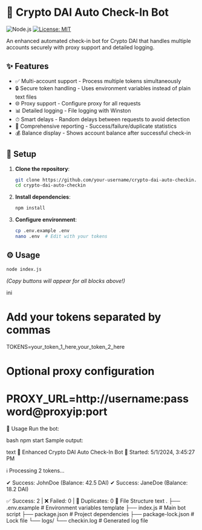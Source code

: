 # 🚀 Crypto DAI Auto Check-In Bot

![Node.js](https://img.shields.io/badge/Node.js-18+-green.svg)
[![License: MIT](https://img.shields.io/badge/License-MIT-yellow.svg)](https://opensource.org/licenses/MIT)

An enhanced automated check-in bot for Crypto DAI that handles multiple accounts securely with proxy support and detailed logging.

## ✨ Features

- ✅ Multi-account support - Process multiple tokens simultaneously
- 🔒 Secure token handling - Uses environment variables instead of plain text files
- 🌐 Proxy support - Configure proxy for all requests
- 📊 Detailed logging - File logging with Winston
- ⏱ Smart delays - Random delays between requests to avoid detection
- 📝 Comprehensive reporting - Success/failure/duplicate statistics
- 💰 Balance display - Shows account balance after successful check-in



## 🚀 Setup

1. **Clone the repository**:
   ```bash
   git clone https://github.com/your-username/crypto-dai-auto-checkin.git
   cd crypto-dai-auto-checkin
   ```

2. **Install dependencies**:
   ```bash
   npm install
   ```

3. **Configure environment**:
   ```bash
   cp .env.example .env
   nano .env  # Edit with your tokens
   ```

## ⚙️ Usage
```bash
node index.js
```
*(Copy buttons will appear for all blocks above!)*

ini
# Add your tokens separated by commas
TOKENS=your_token_1_here,your_token_2_here

# Optional proxy configuration
# PROXY_URL=http://username:password@proxyip:port
🚀 Usage
Run the bot:

bash
npm start
Sample output:

text
🚀 Enhanced Crypto DAI Auto Check-In Bot
📅 Started: 5/1/2024, 3:45:27 PM

ℹ Processing 2 tokens...

✔ Success: JohnDoe (Balance: 42.5 DAI)
✔ Success: JaneDoe (Balance: 18.2 DAI)

✅ Success: 2 | ❌ Failed: 0 | 🚫 Duplicates: 0
📂 File Structure
text
.
├── .env.example            # Environment variables template
├── index.js                # Main bot script
├── package.json            # Project dependencies
├── package-lock.json       # Lock file
└── logs/
    └── checkin.log         # Generated log file
    
